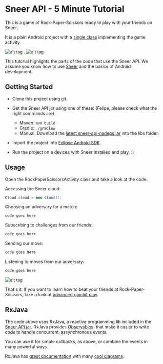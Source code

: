 Sneer API - 5 Minute Tutorial
====

This is a game of Rock-Paper-Scissors ready to play with your friends on Sneer.

It is a plain Android project with a [single class](https://github.com/felipebueno/rockpaperscissors/blob/master/src/sneerteam/tutorial/rockpaperscissors/RockPaperScissorsActivity.java) implementing the game activity.

![alt tag](http://i.imgur.com/nBrPhhz.png) . ![alt tag](http://i.imgur.com/4ESnGSw.png)

This tutorial highlights the parts of the code that use the Sneer API. We assume you know how to use [Sneer](http://sneer.me) and the basics of Android development.


Getting Started
----

  - Clone this project using git.

  - Get the Sneer API jar using one of these: (Felipe, please check what the right commands are).
    - Maven: ```mvn build```
    - Gradle: ```./gradlew```
    - Manual: Download the [latest sneer-api-nodeps.jar](#) into the libs folder. 

  - Import the project into [Eclipse Android SDK](http://developer.android.com/sdk/index.html).

  - Run the project on a devices with Sneer installed and play. :)


Usage
----

Open the RockPaperScissorsActivity class and take a look at the code.

Accessing the Sneer cloud:
```JAVA
Cloud cloud = new Cloud();
```

Choosing an adversary for a match:
```JAVA
code goes here
```

Subscribing to challenges from our friends:
```JAVA
code goes here
```

Sending our move:
```JAVA
code goes here
```

Listening to moves from our adversary:
```JAVA
code goes here
```

![alt tag](http://i.imgur.com/x7FQgFu.png)

That's it. If you want to learn how to beat your friends at Rock-Paper-Scissors, take a look at [advanced gambit play](http://www.worldrps.com/gambit-play).

RxJava
----

The code above uses RxJava, a reactive programming lib included in the [Sneer API jar](#). RxJava provides [Observables](https://github.com/Netflix/RxJava/wiki/Observable), that make it easier to write code to handle concurrent, assynchronous events.

You can use it for simple callbacks, as above, or combine the events in many powerful ways.

RxJava has [great documentation](https://github.com/Netflix/RxJava/wiki/Observable) with many [cool diagrams](https://github.com/Netflix/RxJava/wiki/Combining-Observables#merge).

